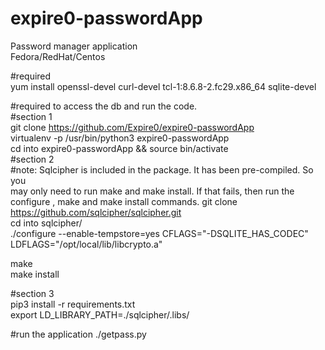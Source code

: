 # expire0-passwordApp
Password manager application		 
Fedora/RedHat/Centos		
	
#required		 
yum install openssl-devel curl-devel tcl-1:8.6.8-2.fc29.x86_64 sqlite-devel  

#required to access the db and run the code.    	
   #section 1  	
git clone https://github.com/Expire0/expire0-passwordApp    	
virtualenv -p /usr/bin/python3 expire0-passwordApp    	
cd into expire0-passwordApp && source bin/activate    	
   #section 2	
   #note: Sqlcipher is included in the package. It has been pre-compiled. So you	 
          may only need to run make and make install. If that fails, then 
          run the configure , make and make install commands. 
git clone https://github.com/sqlcipher/sqlcipher.git	
cd into sqlcipher/	
./configure --enable-tempstore=yes CFLAGS="-DSQLITE_HAS_CODEC" LDFLAGS="/opt/local/lib/libcrypto.a"	

make	
make install	

   #section 3	
pip3 install -r requirements.txt	
export LD_LIBRARY_PATH=./sqlcipher/.libs/	

#run the application 
./getpass.py	


